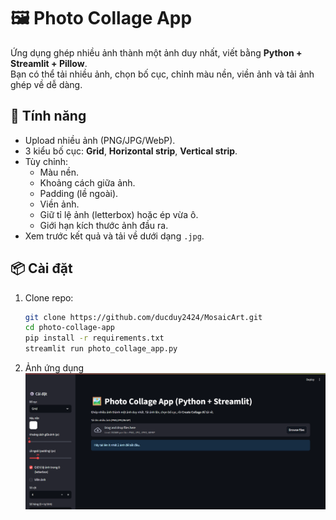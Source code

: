 # 🖼️ Photo Collage App

Ứng dụng ghép nhiều ảnh thành một ảnh duy nhất, viết bằng **Python + Streamlit + Pillow**.  
Bạn có thể tải nhiều ảnh, chọn bố cục, chỉnh màu nền, viền ảnh và tải ảnh ghép về dễ dàng.

## 🚀 Tính năng

- Upload nhiều ảnh (PNG/JPG/WebP).
- 3 kiểu bố cục: **Grid**, **Horizontal strip**, **Vertical strip**.
- Tùy chỉnh:
  - Màu nền.
  - Khoảng cách giữa ảnh.
  - Padding (lề ngoài).
  - Viền ảnh.
  - Giữ tỉ lệ ảnh (letterbox) hoặc ép vừa ô.
  - Giới hạn kích thước ảnh đầu ra.
- Xem trước kết quả và tải về dưới dạng `.jpg`.

## 📦 Cài đặt

1. Clone repo:

   ```bash
   git clone https://github.com/ducduy2424/MosaicArt.git
   cd photo-collage-app
   pip install -r requirements.txt
   streamlit run photo_collage_app.py

   ```

2. Ảnh ứng dụng
   ![alt text](image.png)

